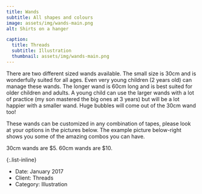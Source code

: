 ```yaml
---
title: Wands
subtitle: All shapes and colours
image: assets/img/wands-main.png
alt: Shirts on a hanger

caption:
  title: Threads
  subtitle: Illustration
  thumbnail: assets/img/wands-main.png
---
```

There are two different sized wands available. The small size is 30cm and is wonderfully suited for all ages. Even very young children (2 years old) can manage these wands. The longer wand is 60cm long and is best suited for older children and adults. A young child can use the larger wands with a lot of practice (my son mastered the big ones at 3 years) but will be a lot happier with a smaller wand. Huge bubbles will come out of the 30cm wand too!

These wands can be customized in any combination of tapes, please look at your options in the pictures below. The example picture below-right shows you some of the amazing combos you can have.

30cm wands are $5.
60cm wands are $10.

{:.list-inline}
- Date: January 2017
- Client: Threads
- Category: Illustration

